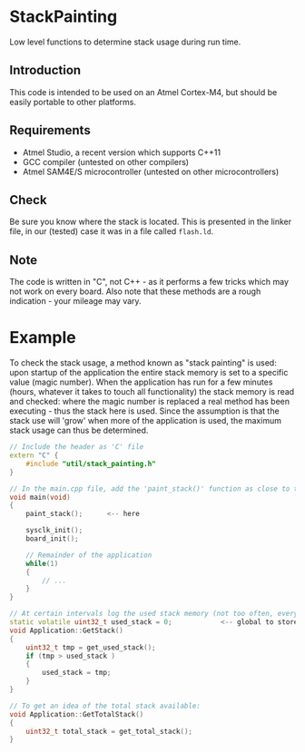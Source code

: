 
# StackPainting
Low level functions to determine stack usage during run time.

## Introduction
This code is intended to be used on an Atmel Cortex-M4, but should be easily portable to other platforms.

## Requirements
 - Atmel Studio, a recent version which supports C++11
 - GCC compiler (untested on other compilers)
 - Atmel SAM4E/S microcontroller (untested on other microcontrollers)

## Check
Be sure you know where the stack is located. This is presented in the linker file, in our (tested) case it was in a file called `flash.ld`.

## Note
The code is written in "C", not C++ - as it performs a few tricks which may not work on every board. Also note that these methods are a rough indication - your mileage may vary.

# Example
To check the stack usage, a method known as "stack painting" is used: upon startup of the application the entire stack memory is set to a specific value (magic number). When the application has run for a few minutes (hours, whatever it takes to touch all functionality) the stack memory is read and checked: where the magic number is replaced a real method has been executing - thus the stack here is used. Since the assumption is that the stack use will 'grow' when more of the application is used, the maximum stack usage can thus be determined.

```cpp
// Include the header as 'C' file
extern "C" {
	#include "util/stack_painting.h"
}

// In the main.cpp file, add the 'paint_stack()' function as close to the board startup as possible.
void main(void)
{
    paint_stack();		<-- here

	sysclk_init();
    board_init();

	// Remainder of the application	
	while(1)
	{
		// ...
	}
}

// At certain intervals log the used stack memory (not too often, every 10 seconds or so):
static volatile uint32_t used_stack = 0;			<-- global to store the (growing) stack value
void Application::GetStack()
{
	uint32_t tmp = get_used_stack();
    if (tmp > used_stack )
    {
        used_stack = tmp;
    }
}

// To get an idea of the total stack available:
void Application::GetTotalStack()
{
	uint32_t total_stack = get_total_stack();
}
```
